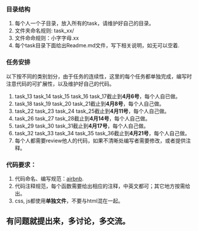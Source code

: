 ### 目录结构
1. 每个人一个子目录，放入所有的task，请维护好自己的目录。
2. 文件夹命名规则: task_xx/
3. 文件命命规则：小字字母.xx
4. 每个task目录下面给出Readme.md文件，写下相关说明，如无可以空着.

### 任务安排
以下按不同的类别划分，由于任务的连续性，这里的每个任务都单独完成，编写时注意代码的可扩展性，以及维护好自己的代码。

1. task_13 task_14 task_15 task_16 task_17截止到**4月6号**，每个人自已做。
2. task_18 task_19 task_20 task_21截止到**4月8号**，每个人自己做。
3. task_22 task_23 task_24 task_25截止到**4月11号**，每个人自己做。
4. task_26 task_27 task_28截止到**4月14号**，每个人自己做。
5. task_29 task_30 task_31截止到**4月17号**，每个人自己做。
6. task_32 task_33 task_34 task_35 task_36截止到**4月21号**，每个人自己做。
7. 每个人都需要review他人的代码，如果不清晰处编写者需要修改，或者提供注释。

### 代码要求：
1. 代码命名、编写规范：[airbnb](https://github.com/airbnb/javascript).
2. 代码注释规范，每个函数需要给出相应的注释，中英文都可；其它地方按需给出。
3. css, js都使用**单独文件**，不要与html混在一起。

## 有问题就提出来，多讨论，多交流。
